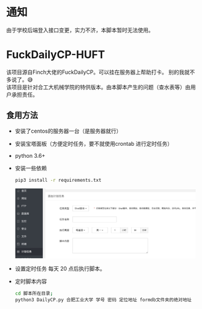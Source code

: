 # 通知
由于学校后端登入接口变更，实力不济，本脚本暂时无法使用。

# FuckDailyCP-HUFT
该项目源自Finch大佬的FuckDailyCP。可以挂在服务器上帮助打卡。 别的我就不多说了。😅   
该项目是针对合工大机械学院的特供版本。由本脚本产生的问题（查水表等）由用户承担责任。


## 食用方法

* 安装了centos的服务器一台（是服务器就行）
* 安装宝塔面板（方便定时任务，要不就使用crontab 进行定时任务）
* python 3.6+
* 安装一些依赖
    ```bash
    pip3 install -r requirements.txt
    ```

    ![image-20201224213047797](doc/image-20201224213047797.png)

* 设置定时任务 每天 20 点后执行脚本。

* 定时脚本内容
    ```bash
    cd 脚本所在目录;
    python3 DailyCP.py 合肥工业大学 学号 密码 定位地址 formdb文件夹的绝对地址
    ```
